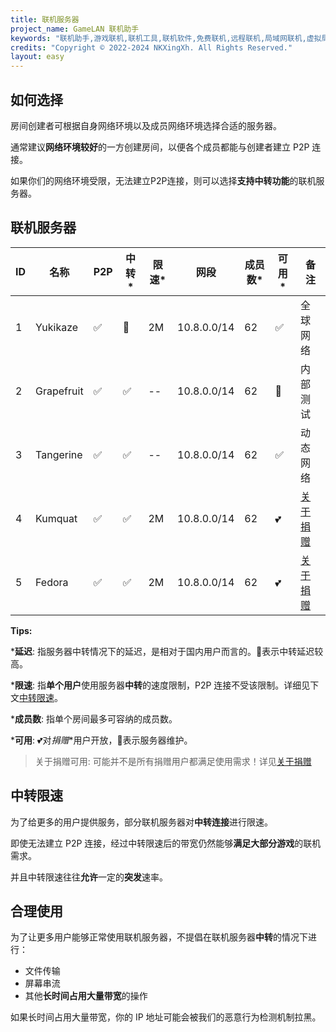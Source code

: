 ```yaml
---
title: 联机服务器
project_name: GameLAN 联机助手
keywords: "联机助手,游戏联机,联机工具,联机软件,免费联机,远程联机,局域网联机,虚拟局域网,MC联机,GameLAN"
credits: "Copyright © 2022-2024 NKXingXh. All Rights Reserved."
layout: easy
---
```


## 如何选择

房间创建者可根据自身网络环境以及成员网络环境选择合适的服务器。

通常建议**网络环境较好**的一方创建房间，以便各个成员都能与创建者建立 P2P 连接。

如果你们的网络环境受限，无法建立P2P连接，则可以选择**支持中转功能**的联机服务器。

## 联机服务器

| ID | 名称 | P2P | 中转\* | 限速\* | 网段 | 成员数\* | 可用\* | 备注 |
|----|------|-----|-------|--------|-----|----------|------|-----|
| 1 | Yukikaze | ✅ | 📶 | 2M | 10.8.0.0/14 | 62 | ✅ | 全球网络 |
| 2 | Grapefruit | ✅ | ✅ | -- | 10.8.0.0/14 | 62 | 🔨 | 内部测试 |
| 3 | Tangerine | ✅ | ✅ | -- | 10.8.0.0/14 | 62 | ✅ | 动态网络 |
| 4 | Kumquat | ✅ | ✅ | 2M | 10.8.0.0/14 | 62 | 💕 | [关于捐赠](./sponsor.md) |
| 5 | Fedora | ✅ | ✅ | 2M | 10.8.0.0/14 | 62 | 💕 | [关于捐赠](./sponsor.md) |

**Tips:**

\***延迟**: 指服务器中转情况下的延迟，是相对于国内用户而言的。📶表示中转延迟较高。

\***限速**: 指**单个用户**使用服务器**中转**的速度限制，P2P 连接不受该限制。详细见下文[中转限速](#中转限速)。

\***成员数**: 指单个房间最多可容纳的成员数。

\***可用**: 💕对*捐赠*\*用户开放，🔨表示服务器维护。

> 关于捐赠可用: 可能并不是所有捐赠用户都满足使用需求！详见[关于捐赠](./sponsor.md)

## 中转限速

为了给更多的用户提供服务，部分联机服务器对**中转连接**进行限速。

即使无法建立 P2P 连接，经过中转限速后的带宽仍然能够**满足大部分游戏**的联机需求。

并且中转限速往往**允许**一定的**突发**速率。

## 合理使用

为了让更多用户能够正常使用联机服务器，不提倡在联机服务器**中转**的情况下进行：

 - 文件传输
 - 屏幕串流
 - 其他**长时间占用大量带宽**的操作

如果长时间占用大量带宽，你的 IP 地址可能会被我们的恶意行为检测机制拉黑。
